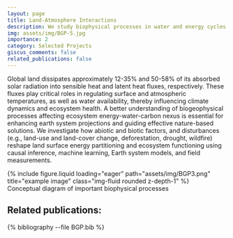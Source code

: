 ```yaml
---
layout: page
title: Land-Atmosphere Interactions
description: We study biophysical processes in water and energy cycles that affect temperature and water availability, and how they change under disturbances (e.g., deforestation, land cover change).
img: assets/img/BGP-5.jpg
importance: 2
category: Selected Projects
giscus_comments: false
related_publications: false
---
```


​Global land dissipates approximately 12-35% and 50-58% of its absorbed solar radiation into sensible heat and latent heat fluxes, respectively. These fluxes play critical roles in regulating surface and atmospheric temperatures, as well as water availability, thereby influencing climate dynamics and ecosystem health. A better understanding of biogeophysical processes affecting ecosystem energy-water-carbon nexus is essential for enhancing earth system projections and guiding effective nature-based solutions. We investigate how abiotic and biotic factors, and disturbances (e.g., land-use and land-cover change, deforestation, drought, wildfire)  reshape land surface energy partitioning and ecosystem functioning using causal inference, machine learning, Earth system models, ​and field measurements.


<div class="row">
    <div class="col-sm mt-3 mt-md-0">
        {% include figure.liquid loading="eager" path="assets/img/BGP3.png" title="example image" class="img-fluid rounded z-depth-1" %}
    </div>
</div>
<div class="caption">
    Conceptual diagram of important biophysical processes
</div>

## Related publications:
{% bibliography --file BGP.bib %}